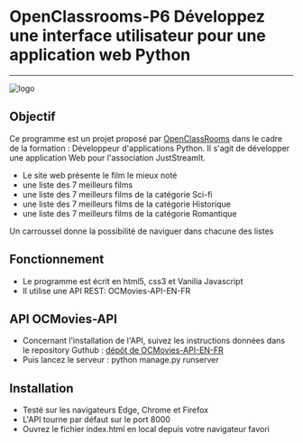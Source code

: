 # OpenClassrooms-P6 Développez une interface utilisateur pour une application web Python
---
![logo](justStream/images/logo_dark.png)

## Objectif
Ce programme est un projet proposé par [OpenClassRooms](https://openclassrooms.com/fr/) dans le cadre de la formation :
Développeur d'applications Python. Il s'agit de développer une application Web pour l'association JustStreamIt.

* Le site web présente le film le mieux noté
* une liste des 7 meilleurs films 
* une liste des 7 meilleurs films de la catégorie Sci-fi
* une liste des 7 meilleurs films de la catégorie Historique
* une liste des 7 meilleurs films de la catégorie Romantique

Un carroussel donne la possibilité de naviguer dans chacune des listes

## Fonctionnement

* Le programme est écrit en html5, css3 et Vanilia Javascript
* Il utilise une API REST: OCMovies-API-EN-FR

## API OCMovies-API

* Concernant l'installation de l'API, suivez les instructions données dans le repository Guthub :
[dépôt de OCMovies-API-EN-FR](https://github.com/OpenClassrooms-Student-Center/OCMovies-API-EN-FR)
* Puis lancez le serveur : python manage.py runserver

## Installation

* Testé sur les navigateurs Edge, Chrome et Firefox
* L'API tourne par défaut sur le port 8000
* Ouvrez le fichier index.html en local depuis votre navigateur favori
